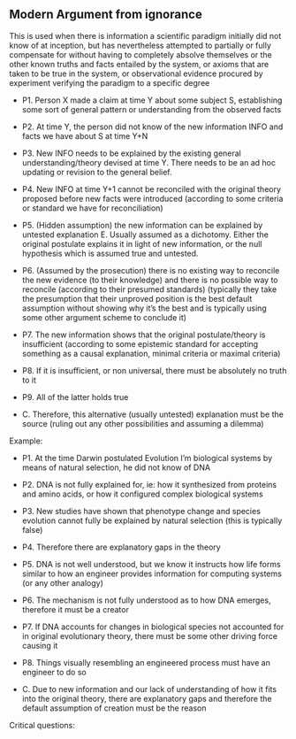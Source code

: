## Modern Argument from ignorance 



This is used when there is information a scientific paradigm initially did not know of at inception, but has nevertheless attempted to partially or fully compensate for without having to completely absolve themselves or the other known truths and facts entailed by the system, or axioms that are taken to be true in the system, or observational evidence procured by experiment verifying the paradigm to a specific degree 



- P1. Person X made a claim at time Y about some subject S, establishing some sort of general pattern or understanding from the observed facts

- P2. At time Y, the person did not know of the new information INFO and facts we have about S at time Y+N

- P3. New INFO needs to be explained by the existing general understanding/theory devised at time Y. There needs to be an ad hoc updating or revision to the general belief.

- P4. New INFO at time Y+1 cannot be reconciled with the original theory proposed before new facts were introduced (according to some criteria or standard we have for reconciliation)

- P5. (Hidden assumption) the new information can be explained by untested explanation E. Usually assumed as a dichotomy. Either the original postulate explains it in light of new information, or the null hypothesis which is assumed true and untested. 

- P6. (Assumed by the prosecution) there is no existing way to reconcile the new evidence (to their knowledge) and there is no possible way to reconcile (according to their presumed standards) (typically they take the presumption that their unproved position is the best default assumption without showing why it’s the best and is typically using some other argument scheme to conclude it) 

- P7. The new information shows that the original postulate/theory is insufficient (according to some epistemic standard for accepting something as a causal explanation, minimal criteria or maximal criteria)

- P8. If it is insufficient, or non universal, there must be absolutely no truth to it

- P9. All of the latter holds true 

- C. Therefore, this alternative (usually untested) explanation must be the source (ruling out any other possibilities and assuming a dilemma)



Example:



- P1. At the time Darwin postulated Evolution I’m biological systems by means of natural selection, he did not know of DNA

- P2. DNA is not fully explained for, ie: how it synthesized from proteins and amino acids, or how it configured complex biological systems 

- P3. New studies have shown that phenotype change and species evolution cannot fully be explained by natural selection (this is typically false)

- P4. Therefore there are explanatory gaps in the theory 

- P5. DNA is not well understood, but we know it instructs how life forms similar to how an engineer provides information for computing systems (or any other analogy)

- P6. The mechanism is not fully understood as to how DNA emerges, therefore it must be a creator 

- P7. If DNA accounts for changes in biological species not accounted for in original evolutionary theory, there must be some other driving force causing it

- P8. Things visually resembling an engineered process must have an engineer to do so

- C. Due to new information and our lack of understanding of how it fits into the original theory, there are explanatory gaps and therefore the default assumption of creation must be the reason 



Critical questions: